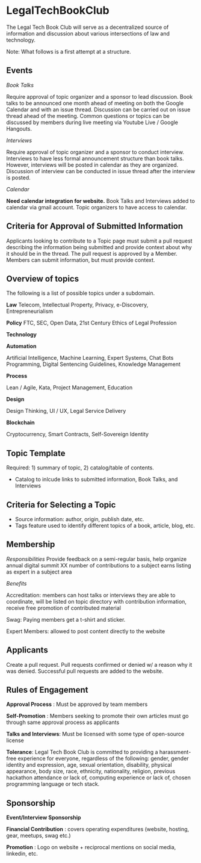 # LegalTechBookClub
The Legal Tech Book Club will serve as a decentralized source of information and discussion about various intersections of law and technology. 

Note: What follows is a first attempt at a structure.

## Events
*Book Talks*

Require approval of topic organizer and a sponsor to lead discussion. Book talks to be announced one month ahead of meeting on both the Google Calendar and with an issue thread. Discussion can be carried out on issue thread ahead of the meeting. Common questions or topics can be discussed by members during live meeting via Youtube Live / Google Hangouts.

*Interviews* 

Require approval of topic organizer and a sponsor to conduct interview. Interviews to have less formal announcement structure than book talks. However, interviews will be posted in calendar as they are organized. Discussion of interview can be conducted in issue thread after the interview is posted. 

*Calendar*

**Need calendar integration for website.** Book Talks and Interviews added to calendar via gmail account. Topic organizers to have access to calendar.


## Criteria for Approval of Submitted Information
Applicants looking to contribute to a Topic page must submit a pull request describing the information being submitted and provide context about why it should be in the thread. The pull request is approved by a Member. Members can submit information, but must provide context.

## Overview of topics
The following is a list of possible topics under a subdomain. 

**Law** 
Telecom, Intellectual Property, Privacy, e-Discovery, Entrepreneurialism

**Policy** 
FTC, SEC, Open Data, 21st Century Ethics of Legal Profession

**Technology** 

**Automation** 

Artificial Intelligence, Machine Learning, Expert Systems, Chat Bots
Programming, Digital Sentencing Guidelines, Knowledge Management

**Process**

Lean / Agile, Kata, Project Management, Education

**Design** 

Design Thinking, UI / UX, Legal Service Delivery

**Blockchain** 

Cryptocurrency, Smart Contracts, Self-Sovereign Identity

## Topic Template

Required: 1) summary of topic, 2) catalog/table of contents. 
* Catalog to inlcude links to submitted information, Book Talks, and Interviews

## Criteria for Selecting a Topic
* Source information: author, origin, publish date, etc.
* Tags feature used to identify different topics of a book, article, blog, etc.

## Membership
*Responsibilities* 
Provide feedback on a semi-regular basis, help organize annual digital summit
XX number of contributions to a subject earns listing as expert in a subject area

*Benefits*

Accreditation: members can host talks or interviews they are able to coordinate, will be listed on topic directory with contribution information, receive free promotion of contributed material

Swag: Paying members get a t-shirt and sticker.

Expert Members: allowed to post content directly to the website

## Applicants
Create a pull request. Pull requests confirmed or denied w/ a reason why it was denied. Successful pull requests are added to the website.

## Rules of Engagement

**Approval Process** : Must be approved by team members

**Self-Promotion** : Members seeking to promote their own articles must go through same approval process as applicants

**Talks and Interviews**: Must be licensed with some type of open-source license

**Tolerance**: Legal Tech Book Club is committed to providing a harassment-free experience for everyone, regardless of the following: gender, gender identity and expression, age, sexual orientation,  disability, physical appearance, body size, race, ethnicity, nationality, religion, previous hackathon attendance or lack of, computing experience or lack of, chosen programming language or tech stack.

## Sponsorship
**Event/Interview Sponsorship**

**Financial Contribution** : covers operating expenditures (website, hosting, gear, meetups, swag etc.)

**Promotion** : Logo on website + reciprocal mentions on social media, linkedin, etc.
